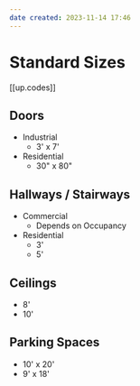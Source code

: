 ```yaml
---
date created: 2023-11-14 17:46
---
```


# Standard Sizes

[[up.codes]]

## Doors

- Industrial
  - 3' x 7'
- Residential
  - 30" x 80"

## Hallways / Stairways

- Commercial
	- Depends on Occupancy
- Residential
	- 3'
	- 5'

## Ceilings

- 8'
- 10'

## Parking Spaces

- 10' x 20'
- 9' x 18'
